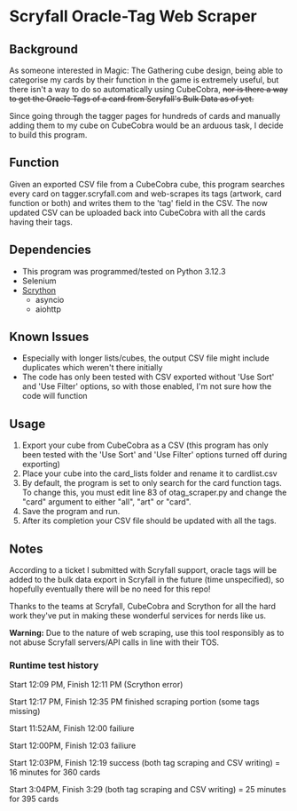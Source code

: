 # Scryfall Oracle-Tag Web Scraper
## Background
As someone interested in Magic: The Gathering cube design, being able to categorise my cards by their function in the game is extremely useful, but there isn't a way to do so automatically using CubeCobra, ~~nor is there a way to get the Oracle Tags of a card from Scryfall's Bulk Data as of yet.~~ 

Since going through the tagger pages for hundreds of cards and manually adding them to my cube on CubeCobra would be an arduous task, I decide to build this program.

## Function
Given an exported CSV file from a CubeCobra cube, this program searches every card on tagger.scryfall.com and web-scrapes its tags (artwork, card function or both) and writes them to the 'tag' field in the CSV. The now updated CSV can be uploaded back into CubeCobra with all the cards having their tags.

## Dependencies
- This program was programmed/tested on Python 3.12.3
- Selenium
- [Scrython](https://github.com/NandaScott/Scrython/tree/main)
    - asyncio
    - aiohttp

## Known Issues
- Especially with longer lists/cubes, the output CSV file might include duplicates which weren't there initially
- The code has only been tested with CSV exported without 'Use Sort' and 'Use Filter' options, so with those enabled, I'm not sure how the code will function

## Usage
1. Export your cube from CubeCobra as a CSV (this program has only been tested with the 'Use Sort' and 'Use Filter' options turned off during exporting)
2. Place your cube into the card_lists folder and rename it to cardlist.csv
3. By default, the program is set to only search for the card function tags. To change this, you must edit line 83 of otag_scraper.py and change the "card" argument to either "all", "art" or "card".
4. Save the program and run.
5. After its completion your CSV file should be updated with all the tags.

## Notes
According to a ticket I submitted with Scryfall support, oracle tags will be added to the bulk data export in Scryfall in the future (time unspecified), so hopefully eventually there will be no need for this repo!

Thanks to the teams at Scryfall, CubeCobra and Scrython for all the hard work they've put in making these wonderful services for nerds like us.

**Warning:** Due to the nature of web scraping, use this tool responsibly as to not abuse Scryfall servers/API calls in line with their TOS.

### Runtime test history
Start 12:09 PM, Finish 12:11 PM (Scrython error)

Start 12:17 PM, Finish 12:35 PM finished scraping portion (some tags missing)

Start 11:52AM, Finish 12:00 failiure

Start 12:00PM, Finish 12:03 failiure

Start 12:03PM, Finish 12:19 success (both tag scraping and CSV writing) = 16 minutes for 360 cards

Start 3:04PM, Finish 3:29 (both tag scraping and CSV writing) = 25 minutes for 395 cards
